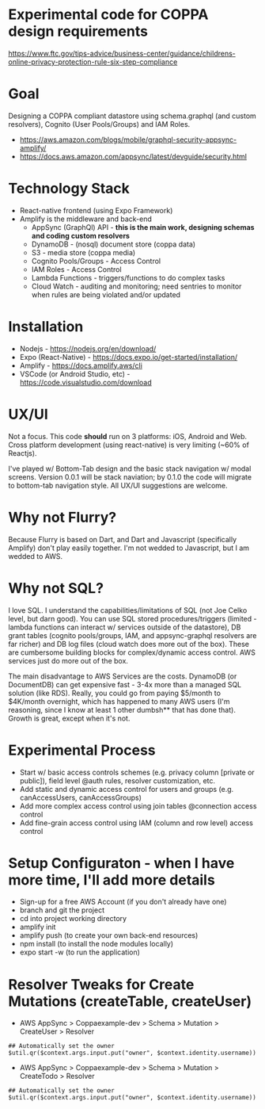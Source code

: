 # Experimental code for COPPA design requirements

<https://www.ftc.gov/tips-advice/business-center/guidance/childrens-online-privacy-protection-rule-six-step-compliance>

# Goal

Designing a COPPA compliant datastore using schema.graphql (and custom resolvers), Cognito (User Pools/Groups) and IAM Roles.

* <https://aws.amazon.com/blogs/mobile/graphql-security-appsync-amplify/>
* <https://docs.aws.amazon.com/appsync/latest/devguide/security.html>

# Technology Stack

* React-native frontend (using Expo Framework)
* Amplify is the middleware and back-end
  * AppSync (GraphQl) API - **this is the main work, designing schemas and coding custom resolvers**
  * DynamoDB - (nosql) document store (coppa data)
  * S3 - media store (coppa media)
  * Cognito Pools/Groups - Access Control
  * IAM Roles - Access Control
  * Lambda Functions - triggers/functions to do complex tasks
  * Cloud Watch - auditing and monitoring; need sentries to monitor when rules are being violated and/or updated

# Installation

* Nodejs - <https://nodejs.org/en/download/>
* Expo (React-Native) - <https://docs.expo.io/get-started/installation/>
* Amplify - <https://docs.amplify.aws/cli>
* VSCode (or Android Studio, etc) - <https://code.visualstudio.com/download>

# UX/UI

Not a focus.  This code **should** run on 3 platforms: iOS, Android and Web.  Cross platform development (using react-native) is very limiting (~60% of Reactjs).

I've played w/ Bottom-Tab design and the basic stack navigation w/ modal screens.  Version 0.0.1 will be stack naviation; by 0.1.0 the code will migrate to bottom-tab navigation style.  All UX/UI suggestions are welcome.

# Why not Flurry?

Because Flurry is based on Dart, and Dart and Javascript (specifically Amplify) don't play easily together.  I'm not wedded to Javascript, but I am wedded to AWS.

# Why not SQL?

I love SQL. I understand the capabilities/limitations of SQL (not Joe Celko level, but darn good).  You can use SQL stored procedures/triggers (limited - lambda functions can interact w/ services outside of the datastore), DB grant tables (cognito pools/groups, IAM, and appsync-graphql resolvers are far richer) and DB log files (cloud watch does more out of the box).  These are cumbersome building blocks for complex/dynamic access control.  AWS services just do more out of the box.

The main disadvantage to AWS Services are the costs.  DynamoDB (or DocumentDB) can get expensive fast - 3-4x more than a managed SQL solution (like RDS).  Really, you could go from paying $5/month to $4K/month overnight, which has happened to many AWS users (I'm reasoning, since I know at least 1 other dumbsh** that has done that).  Growth is great, except when it's not.

# Experimental Process

* Start w/ basic access controls schemes (e.g. privacy column [private or public]), field level @auth rules, resolver customization, etc.
* Add static and dynamic access control for users and groups (e.g. canAccessUsers, canAccessGroups)
* Add more complex access control using join tables @connection access control
* Add fine-grain access control using IAM (column and row level) access control

# Setup Configuraton - when I have more time, I'll add more details

* Sign-up for a free AWS Account (if you don't already have one)
* branch and git the project
* cd into project working directory
* amplify init
* amplify push (to create your own back-end resources)
* npm install (to install the node modules locally)
* expo start -w (to run the application)

# Resolver Tweaks for Create Mutations (createTable, createUser) 

* AWS AppSync > Coppaexample-dev > Schema > Mutation > CreateUser > Resolver

`## Automatically set the owner 
$util.qr($context.args.input.put("owner", $context.identity.username))`

* AWS AppSync > Coppaexample-dev > Schema > Mutation > CreateTodo > Resolver

`## Automatically set the owner 
$util.qr($context.args.input.put("owner", $context.identity.username))`
